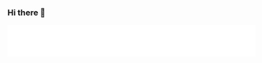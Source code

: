 ### Hi there 👋

<p dir="auto"><a target="_blank" rel="noopener noreferrer nofollow" href="https://raw.githubusercontent.com/sivqnov/sivqnov/main/dynamicTyping.svg"><img src="https://raw.githubusercontent.com/sivqnov/sivqnov/main/dynamicTyping.svg" alt="My name is Sergey" data-canonical-src="https://readme-typing-svg.herokuapp.com?font=Inter&amp;color=1D572D&amp;size=30&amp;weight=700&amp;lines=My+name+is+Sergey;sivqnov" style="max-width: 100%;"></a></p>


